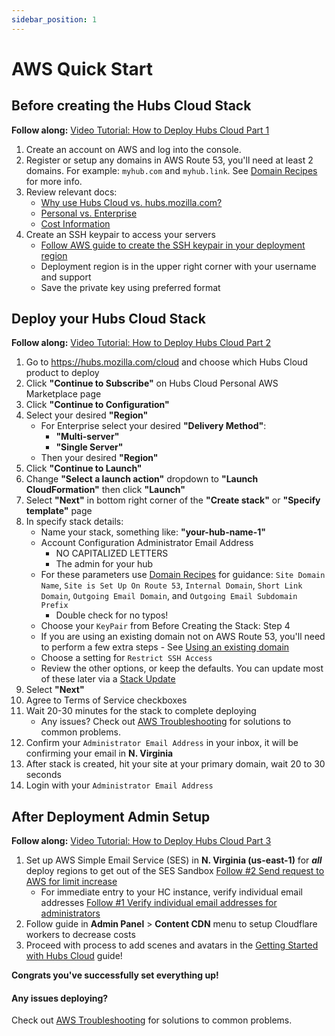 ```yaml
---
sidebar_position: 1
---
```


# AWS Quick Start

## Before creating the Hubs Cloud Stack

**Follow along:** [Video Tutorial: How to Deploy Hubs Cloud Part 1](https://www.youtube.com/watch?v=2K7P8jFyHNc)

1. Create an account on AWS and log into the console.
2. Register or setup any domains in AWS Route 53, you'll need at least 2 domains. For example: `myhub.com` and `myhub.link`. See [Domain Recipes](./hubs-cloud-aws-domain-recipes.md) for more info.
3. Review relevant docs:
   - [Why use Hubs Cloud vs. hubs.mozilla.com?](./hubs-cloud-faq.md#why-use-hubs-cloud-vs-hubsmozillacom)
   - [Personal vs. Enterprise](./hubs-cloud-faq.md#personal-vs-enterprise)
   - [Cost Information](./hubs-cloud-aws-costs.md)
4. Create an SSH keypair to access your servers
   - [Follow AWS guide to create the SSH keypair in your deployment region](https://docs.aws.amazon.com/AWSEC2/latest/UserGuide/ec2-key-pairs.html#having-ec2-create-your-key-pair)
   - Deployment region is in the upper right corner with your username and support
   - Save the private key using preferred format

## Deploy your Hubs Cloud Stack

**Follow along:** [Video Tutorial: How to Deploy Hubs Cloud Part 2](https://www.youtube.com/watch?v=W0erzlDpo0U)

1. Go to https://hubs.mozilla.com/cloud and choose which Hubs Cloud product to deploy
2. Click **"Continue to Subscribe"** on Hubs Cloud Personal AWS Marketplace page
3. Click **"Continue to Configuration"**
4. Select your desired **"Region"**
   - For Enterprise select your desired **"Delivery Method"**:
     - **"Multi-server"**
     - **"Single Server"**
   - Then your desired **"Region"**
5. Click **"Continue to Launch"**
6. Change **"Select a launch action"** dropdown to **"Launch CloudFormation"** then click **"Launch"**
7. Select **"Next"** in bottom right corner of the **"Create stack"** or **"Specify template"** page
8. In specify stack details:
   - Name your stack, something like: **"your-hub-name-1"**
   - Account Configuration Administrator Email Address
     - NO CAPITALIZED LETTERS
     - The admin for your hub
   - For these parameters use [Domain Recipes](./hubs-cloud-aws-domain-recipes.md) for guidance: `Site Domain Name`, `Site is Set Up On Route 53`, `Internal Domain`, `Short Link Domain`, `Outgoing Email Domain`, and `Outgoing Email Subdomain Prefix`
     - Double check for no typos!
   - Choose your `KeyPair` from Before Creating the Stack: Step 4
   - If you are using an existing domain not on AWS Route 53, you'll need to perform a few extra steps - See [Using an existing domain](./hubs-cloud-aws-existing-domain.md)
   - Choose a setting for `Restrict SSH Access`
   - Review the other options, or keep the defaults. You can update most of these later via a [Stack Update](./hubs-cloud-aws-updating-the-stack.md)
9. Select **"Next"**
10. Agree to Terms of Service checkboxes
11. Wait 20-30 minutes for the stack to complete deploying
    - Any issues? Check out [AWS Troubleshooting](./hubs-cloud-aws-troubleshooting.md) for solutions to common problems.
12. Confirm your `Administrator Email Address` in your inbox, it will be confirming your email in **N. Virginia**
13. After stack is created, hit your site at your primary domain, wait 20 to 30 seconds
14. Login with your `Administrator Email Address`

## After Deployment Admin Setup

**Follow along:** [Video Tutorial: How to Deploy Hubs Cloud Part 3](https://www.youtube.com/watch?v=nQ85L_EeJOk)

1. Set up AWS Simple Email Service (SES) in **N. Virginia (us-east-1)** for **_all_** deploy regions to get out of the SES Sandbox [Follow #2 Send request to AWS for limit increase](./hubs-cloud-aws-troubleshooting.md#youre-in-the-aws-sandbox-and-people-dont-receive-magic-link-emails)
   - For immediate entry to your HC instance, verify individual email addresses [Follow #1 Verify individual email addresses for administrators](./hubs-cloud-aws-troubleshooting.md#youre-in-the-aws-sandbox-and-people-dont-receive-magic-link-emails)
2. Follow guide in **Admin Panel** > **Content CDN** menu to setup Cloudflare workers to decrease costs
3. Proceed with process to add scenes and avatars in the [Getting Started with Hubs Cloud](./hubs-cloud-getting-started.md) guide!

**Congrats you've successfully set everything up!**

#### Any issues deploying?

Check out [AWS Troubleshooting](./hubs-cloud-aws-troubleshooting.md) for solutions to common problems.
